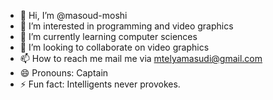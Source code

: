 - 👋 Hi, I’m @masoud-moshi
- 👀 I’m interested in programming and video graphics
- 🌱 I’m currently learning computer sciences
- 💞️ I’m looking to collaborate on video graphics
- 📫 How to reach me mail me via mtelyamasudi@gmail.com
- 😄 Pronouns: Captain
- ⚡ Fun fact: Intelligents never provokes.

<!---
masoud-moshi/masoud-moshi is a ✨ special ✨ repository because its `README.md` (this file) appears on your GitHub profile.
You can click the Preview link to take a look at your changes.
--->
